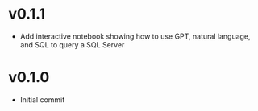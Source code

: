 # v0.1.1

- Add interactive notebook showing how to use GPT, natural language, and SQL to query a SQL Server

# v0.1.0

- Initial commit